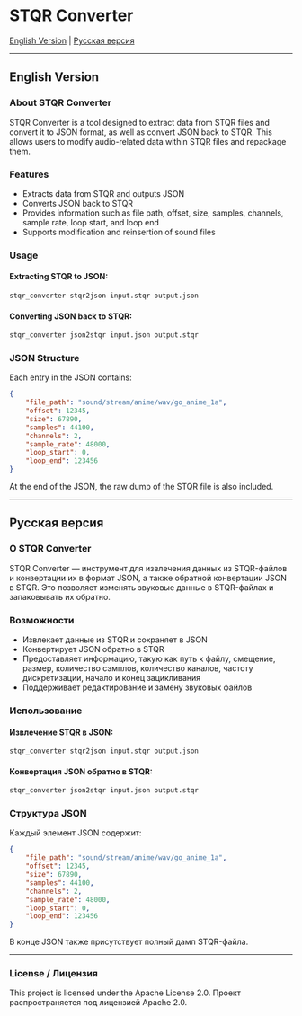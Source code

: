 # STQR Converter

[English Version](#english-version) | [Русская версия](#русская-версия)

---

## English Version

### About STQR Converter

STQR Converter is a tool designed to extract data from STQR files and convert it to JSON format, as well as convert JSON back to STQR. This allows users to modify audio-related data within STQR files and repackage them.

### Features
- Extracts data from STQR and outputs JSON
- Converts JSON back to STQR
- Provides information such as file path, offset, size, samples, channels, sample rate, loop start, and loop end
- Supports modification and reinsertion of sound files

### Usage
#### Extracting STQR to JSON:
```sh
stqr_converter stqr2json input.stqr output.json
```

#### Converting JSON back to STQR:
```sh
stqr_converter json2stqr input.json output.stqr
```

### JSON Structure
Each entry in the JSON contains:
```json
{
    "file_path": "sound/stream/anime/wav/go_anime_1a",
    "offset": 12345,
    "size": 67890,
    "samples": 44100,
    "channels": 2,
    "sample_rate": 48000,
    "loop_start": 0,
    "loop_end": 123456
}
```
At the end of the JSON, the raw dump of the STQR file is also included.

---

## Русская версия

### О STQR Converter

STQR Converter — инструмент для извлечения данных из STQR-файлов и конвертации их в формат JSON, а также обратной конвертации JSON в STQR. Это позволяет изменять звуковые данные в STQR-файлах и запаковывать их обратно.

### Возможности
- Извлекает данные из STQR и сохраняет в JSON
- Конвертирует JSON обратно в STQR
- Предоставляет информацию, такую как путь к файлу, смещение, размер, количество сэмплов, количество каналов, частоту дискретизации, начало и конец зацикливания
- Поддерживает редактирование и замену звуковых файлов

### Использование
#### Извлечение STQR в JSON:
```sh
stqr_converter stqr2json input.stqr output.json
```

#### Конвертация JSON обратно в STQR:
```sh
stqr_converter json2stqr input.json output.stqr
```

### Структура JSON
Каждый элемент JSON содержит:
```json
{
    "file_path": "sound/stream/anime/wav/go_anime_1a",
    "offset": 12345,
    "size": 67890,
    "samples": 44100,
    "channels": 2,
    "sample_rate": 48000,
    "loop_start": 0,
    "loop_end": 123456
}
```
В конце JSON также присутствует полный дамп STQR-файла.

---

### License / Лицензия
This project is licensed under the Apache License 2.0.
Проект распространяется под лицензией Apache 2.0.

